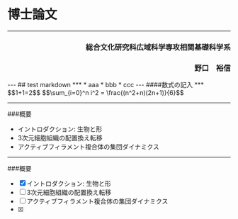# 博士論文
***
<h3 style="text-align : right">総合文化研究科広域科学専攻相関基礎科学系</h3>
<h3 style="text-align : right">野口　裕信</h3>
---
## test markdown
***
 * aaa
 * bbb
   * ccc
---
####数式の記入
***
$$1+1=2$$
$$\sum_{i=0}^n i^2 = \frac{(n^2+n)(2n+1)}{6}$$

---
###概要
- イントロダクション: 生物と形
- 3次元細胞組織の配置換え転移
- アクティブフィラメント複合体の集団ダイナミクス
---
###概要
- [x] イントロダクション: 生物と形
- [ ] 3次元細胞組織の配置換え転移
- [ ] アクティブフィラメント複合体の集団ダイナミクス
- [x]